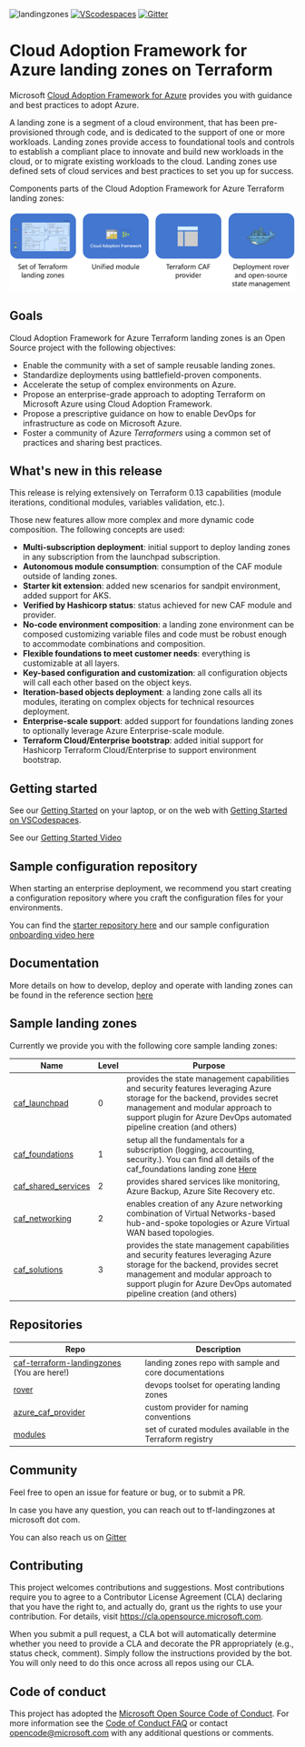 ![landingzones](https://github.com/Azure/caf-terraform-landingzones/workflows/landingzones/badge.svg)
[![VScodespaces](https://img.shields.io/endpoint?url=https%3A%2F%2Faka.ms%2Fvso-badge)](https://online.visualstudio.com/environments/new?name=caf%20landing%20zones&repo=azure/caf-terraform-landingzones)
[![Gitter](https://badges.gitter.im/aztfmod/community.svg)](https://gitter.im/aztfmod/community?utm_source=badge&utm_medium=badge&utm_campaign=pr-badge)

# Cloud Adoption Framework for Azure landing zones on Terraform

Microsoft [Cloud Adoption Framework for Azure](https://aka.ms/caf) provides you with guidance and best practices to adopt Azure.

A landing zone is a segment of a cloud environment, that has been pre-provisioned through code, and is dedicated to the support of one or more workloads. Landing zones provide access to foundational tools and controls to establish a compliant place to innovate and build new workloads in the cloud, or to migrate existing workloads to the cloud. Landing zones use defined sets of cloud services and best practices to set you up for success.

Components parts of the Cloud Adoption Framework for Azure Terraform landing zones:

![caf_elements](./_pictures/caf_elements.png)

## Goals

Cloud Adoption Framework for Azure Terraform landing zones is an Open Source project with the following objectives:

* Enable the community with a set of sample reusable landing zones.
* Standardize deployments using battlefield-proven components.
* Accelerate the setup of complex environments on Azure.
* Propose an enterprise-grade approach to adopting Terraform on Microsoft Azure using Cloud Adoption Framework.
* Propose a prescriptive guidance on how to enable DevOps for infrastructure as code on Microsoft Azure.
* Foster a community of Azure *Terraformers* using a common set of practices and sharing best practices.

## What's new in this release

This release is relying extensively on Terraform 0.13 capabilities (module iterations, conditional modules, variables validation, etc.).

Those new features allow more complex and more dynamic code composition. The following concepts are used:

* **Multi-subscription deployment**: initial support to deploy landing zones in any subscription from the launchpad subscription.
* **Autonomous module consumption**: consumption of the CAF module outside of landing zones.
* **Starter kit extension**: added new scenarios for sandpit environment, added support for AKS.
* **Verified by Hashicorp status**:  status achieved for new CAF module and provider.
* **No-code environment composition**: a landing zone environment can be composed customizing variable files and code must be robust enough to accommodate combinations and composition.
* **Flexible foundations to meet customer needs**: everything is customizable at all layers.
* **Key-based configuration and customization**: all configuration objects will call each other based on the object keys.
* **Iteration-based objects deployment**: a landing zone calls all its modules, iterating on complex objects for technical resources deployment.
* **Enterprise-scale support**: added support for foundations landing zones to optionally leverage Azure Enterprise-scale module.
* **Terraform Cloud/Enterprise bootstrap**: added initial support for Hashicorp Terraform Cloud/Enterprise to support environment bootstrap.

## Getting started

See our [Getting Started](./documentation/getting_started/getting_started.md) on your laptop, or on the web with [Getting Started on VSCodespaces](./documentation/getting_started/getting_started_codespaces.md).

See our [Getting Started Video](https://www.youtube.com/watch?v=t1exCkWft60)

## Sample configuration repository

When starting an enterprise deployment, we recommend you start creating a configuration repository where you craft the configuration files for your environments.

You can find the [starter repository here](https://github.com/Azure/caf-terraform-landingzones-starter) and our sample configuration [onboarding video here](https://www.youtube.com/watch?v=M5BXm30IpdY)

## Documentation

More details on how to develop, deploy and operate with landing zones can be found in the reference section [here](./documentation/README.md)

## Sample landing zones

Currently we provide you with the following core sample landing zones:

| Name | Level | Purpose |
|--|--|--|
| [caf_launchpad](./landingzones/caf_launchpad) |  0 | provides the state management capabilities and security features leveraging Azure storage for the backend, provides secret management and modular approach to support plugin for Azure DevOps automated pipeline creation (and others) |
| [caf_foundations](./landingzones/caf_foundations) | 1 | setup all the fundamentals for a subscription (logging, accounting, security.). You can find all details of the caf_foundations landing zone [Here](./landingzones/caf_foundations/README.md) |
| [caf_shared_services](./landingzones/caf_shared_services) | 2 | provides shared services like monitoring, Azure Backup, Azure Site Recovery etc. |
| [caf_networking](./landingzones/caf_networking) | 2 | enables creation of any Azure networking combination of Virtual Networks-based hub-and-spoke topologies or Azure Virtual WAN based topologies. |
| [caf_solutions](./landingzones/caf_solutions) | 3 | provides the state management capabilities and security features leveraging Azure storage for the backend, provides secret management and modular approach to support plugin for Azure DevOps automated pipeline creation (and others) |


## Repositories

| Repo                                                                                              | Description                                                |
|---------------------------------------------------------------------------------------------------|------------------------------------------------------------|
| [caf-terraform-landingzones](https://github.com/azure/caf-terraform-landingzones) (You are here!) | landing zones repo with sample and core documentations     |
| [rover](https://github.com/aztfmod/rover)                                                         | devops toolset for operating landing zones                 |
| [azure_caf_provider](https://github.com/aztfmod/terraform-provider-azurecaf)                      | custom provider for naming conventions                     |
| [modules](https://registry.terraform.io/modules/aztfmod)                                          | set of curated modules available in the Terraform registry |

## Community

Feel free to open an issue for feature or bug, or to submit a PR.

In case you have any question, you can reach out to tf-landingzones at microsoft dot com.

You can also reach us on [Gitter](https://gitter.im/aztfmod/community?utm_source=badge&utm_medium=badge&utm_campaign=pr-badge)

## Contributing

This project welcomes contributions and suggestions.  Most contributions require you to agree to a
Contributor License Agreement (CLA) declaring that you have the right to, and actually do, grant us
the rights to use your contribution. For details, visit https://cla.opensource.microsoft.com.

When you submit a pull request, a CLA bot will automatically determine whether you need to provide
a CLA and decorate the PR appropriately (e.g., status check, comment). Simply follow the instructions
provided by the bot. You will only need to do this once across all repos using our CLA.

## Code of conduct

This project has adopted the [Microsoft Open Source Code of Conduct](https://opensource.microsoft.com/codeofconduct/).
For more information see the [Code of Conduct FAQ](https://opensource.microsoft.com/codeofconduct/faq/) or
contact [opencode@microsoft.com](mailto:opencode@microsoft.com) with any additional questions or comments.
